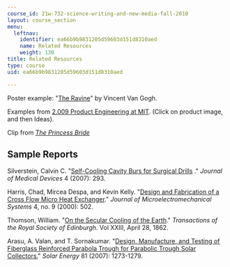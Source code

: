 ```yaml
---
course_id: 21w-732-science-writing-and-new-media-fall-2010
layout: course_section
menu:
  leftnav:
    identifier: ea66b9b9831205d59603d151d8310aed
    name: Related Resources
    weight: 130
title: Related Resources
type: course
uid: ea66b9b9831205d59603d151d8310aed

---
```


Poster example: "[The Ravine](http://www.pri.org/theworld/?q=node/11875)" by Vincent Van Gogh.

Examples from [2.009 Product Engineering at MIT](http://web.mit.edu/2.009_gallery/www/2005/index.html). (Click on product image, and then Ideas).

Clip from [_The Princess Bride_](http://www.youtube.com/watch?v=i3W5GDkgf2w)

Sample Reports
--------------

Silverstein, Calvin C. "[Self-Cooling Cavity Burs for Surgical Drills](http://dx.doi.org/10.1115/1.2815330) ." _Journal of Medical Devices_ 4 (2007): 293.

Harris, Chad, Mircea Despa, and Kevin Kelly. "[Design and Fabrication of a Cross Flow Micro Heat Exchanger](http://ieeexplore.ieee.org/Xplore/login.jsp?url=http%3A%2F%2Fieeexplore.ieee.org%2Fstamp%2Fstamp.jsp%3Farnumber%3D00896772&authDecision=-203)." _Journal of Microelectromechanical Systems_ 4, no. 9 (2000): 502.

Thomson, William. "[On the Secular Cooling of the Earth](http://zapatopi.net/kelvin/papers/on_the_secular_cooling_of_the_earth.html)." _Transactions of the Royal Society of Edinburgh_. Vol XXIII, April 28, 1862.

Arasu, A. Valan, and T. Sornakumar. "[Design, Manufacture, and Testing of Fiberglass Reinforced Parabola Trough for Parabolic Trough Solar Collectors.](http://dx.doi.org/10.1016/j.solener.2007.01.005)" _Solar Energy_ 81 (2007): 1273-1279.